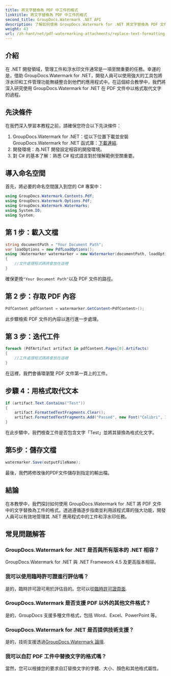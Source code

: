 ```yaml
---
title: 將文字替換為 PDF 中工件的格式
linktitle: 將文字替換為 PDF 中工件的格式
second_title: GroupDocs.Watermark .NET API
description: 了解如何使用 GroupDocs.Watermark for .NET 將文字替換為 PDF 文件中工件的格式。輕鬆改善文件管理。
weight: 43
url: /zh-hant/net/pdf-watermarking-attachments/replace-text-formatting-artifact-pdf/
---
```

## 介紹
在 .NET 開發領域，管理工件和浮水印文件通常是一項至關重要的任務。幸運的是，借助 GroupDocs.Watermark for .NET，開發人員可以使用強大的工具包將浮水印和工件管理功能無縫整合到他們的應用程式中。在這個綜合教學中，我們將深入研究使用 GroupDocs.Watermark for .NET 在 PDF 文件中以格式取代文字的過程。
## 先決條件
在我們深入學習本教程之前，請確保您符合以下先決條件：
1.  GroupDocs.Watermark for .NET：從以下位置下載並安裝 GroupDocs.Watermark for .NET 函式庫：[下載連結](https://releases.groupdocs.com/Watermark/net/).
2. 開發環境：為.NET 開發設定相容的開發環境。
3. 對 C# 的基本了解：熟悉 C# 程式語言對於理解範例至關重要。

## 導入命名空間
首先，將必要的命名空間匯入到您的 C# 專案中：
```csharp
using GroupDocs.Watermark.Contents.Pdf;
using GroupDocs.Watermark.Options.Pdf;
using GroupDocs.Watermark.Watermarks;
using System.IO;
using System;
```
## 第 1 步：載入文檔
```csharp
string documentPath = "Your Document Path";
var loadOptions = new PdfLoadOptions();
using (Watermarker watermarker = new Watermarker(documentPath, loadOptions))
{
    //文件處理程式碼將會放在這裡
}
```
確保更換`"Your Document Path"`以及 PDF 文件的路徑。
## 第 2 步：存取 PDF 內容
```csharp
PdfContent pdfContent = watermarker.GetContent<PdfContent>();
```
此步驟檢索 PDF 文件的內容以進行進一步處理。
## 第 3 步：迭代工件
```csharp
foreach (PdfArtifact artifact in pdfContent.Pages[0].Artifacts)
{
    //工件處理程式碼將會放在這裡
}
```
在這裡，我們會循環瀏覽 PDF 文件第一頁上的工件。
## 步驟 4：用格式取代文本
```csharp
if (artifact.Text.Contains("Test"))
{
    artifact.FormattedTextFragments.Clear();
    artifact.FormattedTextFragments.Add("Passed", new Font("Calibri", 19, FontStyle.Bold), Color.Red, Color.Aqua);
}
```
在此步驟中，我們檢查工件是否包含文字「Test」並將其替換為格式化文字。
## 第5步：儲存文檔
```csharp
watermarker.Save(outputFileName);
```
最後，我們將修改後的PDF文件儲存到指定的輸出檔。

## 結論
在本教學中，我們探討如何使用 GroupDocs.Watermark for .NET 將 PDF 文件中的文字替換為工件的格式。透過遵循逐步指南並利用該程式庫的強大功能，開發人員可以有效地管理其 .NET 應用程式中的工件和浮水印任務。
## 常見問題解答
### GroupDocs.Watermark for .NET 是否與所有版本的 .NET 相容？
GroupDocs.Watermark for .NET 與 .NET Framework 4.5 及更高版本相容。
### 我可以使用臨時許可證進行評估嗎？
是的，臨時許可證可用於評估目的。您可以從[臨時許可證頁面](https://purchase.groupdocs.com/temporary-license/).
### GroupDocs.Watermark 是否支援 PDF 以外的其他文件格式？
是的，GroupDocs 支援多種文件格式，包括 Word、Excel、PowerPoint 等。
### GroupDocs.Watermark for .NET 是否提供技術支援？
是的，技術支援透過[GroupDocs.Watermark 論壇](https://forum.groupdocs.com/c/watermark/19).
### 我可以自訂 PDF 工件中替換文字的格式嗎？
當然，您可以根據您的要求自訂替換文字的字體、大小、顏色和其他格式屬性。